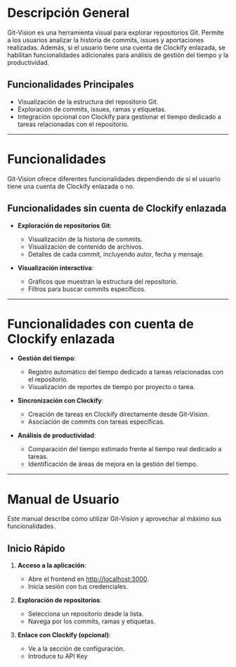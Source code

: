 # Descripción General

Git-Vision es una herramienta visual para explorar repositorios Git. Permite a los usuarios analizar la historia de commits, issues y aportaciones realizadas. Además, si el usuario tiene una cuenta de Clockify enlazada, se habilitan funcionalidades adicionales para análisis de gestión del tiempo y la productividad.

## Funcionalidades Principales

- Visualización de la estructura del repositorio Git.
- Exploración de commits, issues, ramas y etiquetas.
- Integración opcional con Clockify para gestionar el tiempo dedicado a tareas relacionadas con el repositorio.


---

# Funcionalidades

Git-Vision ofrece diferentes funcionalidades dependiendo de si el usuario tiene una cuenta de Clockify enlazada o no.

## Funcionalidades sin cuenta de Clockify enlazada

- **Exploración de repositorios Git**:
  - Visualización de la historia de commits.
  - Visualización de contenido de archivos.
  - Detalles de cada commit, incluyendo autor, fecha y mensaje.

- **Visualización interactiva**:
  - Gráficos que muestran la estructura del repositorio.
  - Filtros para buscar commits específicos.

---

# Funcionalidades con cuenta de Clockify enlazada

- **Gestión del tiempo**:
  - Registro automático del tiempo dedicado a tareas relacionadas con el repositorio.
  - Visualización de reportes de tiempo por proyecto o tarea.

- **Sincronización con Clockify**:
  - Creación de tareas en Clockify directamente desde Git-Vision.
  - Asociación de commits con tareas específicas.

- **Análisis de productividad**:
  - Comparación del tiempo estimado frente al tiempo real dedicado a tareas.
  - Identificación de áreas de mejora en la gestión del tiempo.

---

# Manual de Usuario

Este manual describe cómo utilizar Git-Vision y aprovechar al máximo sus funcionalidades.

## Inicio Rápido

1. **Acceso a la aplicación**:
   - Abre el frontend en [http://localhost:3000](http://localhost:3000).
   - Inicia sesión con tus credenciales.

2. **Exploración de repositorios**:
   - Selecciona un repositorio desde la lista.
   - Navega por los commits, ramas y etiquetas.

3. **Enlace con Clockify (opcional)**:
   - Ve a la sección de configuración.
   - Introduce tu API Key
